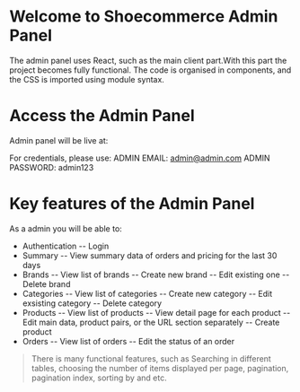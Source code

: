 # Welcome to Shoecommerce Admin Panel

The admin panel uses React, such as the main client part.With this part the project becomes fully functional. The code is organised in components, and the CSS is imported using module syntax.

# Access the Admin Panel

Admin panel will be live at:

For credentials, please use:
ADMIN EMAIL: admin@admin.com
ADMIN PASSWORD: admin123

# Key features of the Admin Panel

As a admin you will be able to:

-   Authentication
    -- Login
-   Summary
    -- View summary data of orders and pricing for the last 30 days
-   Brands
    -- View list of brands
    -- Create new brand
    -- Edit existing one
    -- Delete brand
-   Categories
    -- View list of categories
    -- Create new category
    -- Edit exsisting category
    -- Delete category
-   Products
    -- View list of products
    -- View detail page for each product
    -- Edit main data, product pairs, or the URL section separately
    -- Create product
-   Orders
    -- View list of orders
    -- Edit the status of an order

> There is many functional features, such as Searching in different tables, choosing the number of items displayed per page, pagination, pagination index, sorting by and etc.
